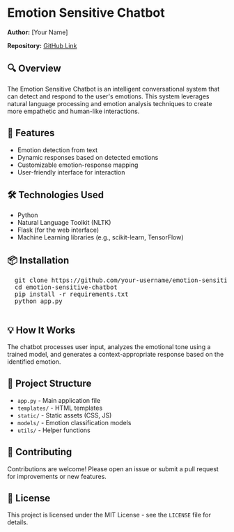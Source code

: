 <!DOCTYPE html>
<html lang="en">
<head>
  <meta charset="UTF-8">
  <title>Emotion Sensitive Chatbot</title>
</head>
<body>
  <h1>Emotion Sensitive Chatbot</h1>

  <p><strong>Author:</strong> [Your Name]</p>
  <p><strong>Repository:</strong> <a href="https://github.com/your-username/emotion-sensitive-chatbot">GitHub Link</a></p>

  <h2>🔍 Overview</h2>
  <p>
    The Emotion Sensitive Chatbot is an intelligent conversational system that can detect and respond to the user's emotions.
    This system leverages natural language processing and emotion analysis techniques to create more empathetic and human-like interactions.
  </p>

  <h2>🚀 Features</h2>
  <ul>
    <li>Emotion detection from text</li>
    <li>Dynamic responses based on detected emotions</li>
    <li>Customizable emotion-response mapping</li>
    <li>User-friendly interface for interaction</li>
  </ul>

  <h2>🛠️ Technologies Used</h2>
  <ul>
    <li>Python</li>
    <li>Natural Language Toolkit (NLTK)</li>
    <li>Flask (for the web interface)</li>
    <li>Machine Learning libraries (e.g., scikit-learn, TensorFlow)</li>
  </ul>

  <h2>📦 Installation</h2>
  <pre>
  git clone https://github.com/your-username/emotion-sensitive-chatbot.git
  cd emotion-sensitive-chatbot
  pip install -r requirements.txt
  python app.py
  </pre>

  <h2>💡 How It Works</h2>
  <p>
    The chatbot processes user input, analyzes the emotional tone using a trained model, and generates a context-appropriate response based on the identified emotion.
  </p>

  <h2>📁 Project Structure</h2>
  <ul>
    <li><code>app.py</code> - Main application file</li>
    <li><code>templates/</code> - HTML templates</li>
    <li><code>static/</code> - Static assets (CSS, JS)</li>
    <li><code>models/</code> - Emotion classification models</li>
    <li><code>utils/</code> - Helper functions</li>
  </ul>

  <h2>🤝 Contributing</h2>
  <p>
    Contributions are welcome! Please open an issue or submit a pull request for improvements or new features.
  </p>

  <h2>📜 License</h2>
  <p>This project is licensed under the MIT License - see the <code>LICENSE</code> file for details.</p>
</body>
</html>
